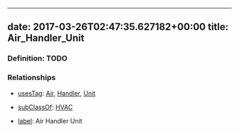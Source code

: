 
---
date: 2017-03-26T02:47:35.627182+00:00
title: Air_Handler_Unit
---
### Definition: TODO

### Relationships

* [usesTag](https://brickschema.org/schema/1.0/BrickFrame#usesTag): [Air](https://brickschema.org/schema/1.0/BrickTag#Air), [Handler](https://brickschema.org/schema/1.0/BrickTag#Handler), [Unit](https://brickschema.org/schema/1.0/BrickTag#Unit)

* [subClassOf](http://www.w3.org/2000/01/rdf-schema#subClassOf): [HVAC](https://brickschema.org/schema/1.0/Brick#HVAC)

* [label](http://www.w3.org/2000/01/rdf-schema#label): Air Handler Unit
